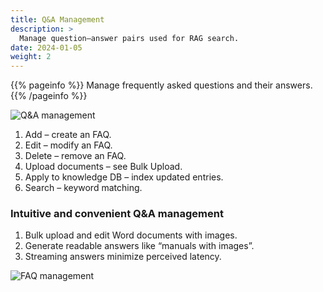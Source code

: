 ```yaml
---
title: Q&A Management
description: >
  Manage question–answer pairs used for RAG search.
date: 2024-01-05
weight: 2
---
```


{{% pageinfo %}}
Manage frequently asked questions and their answers.
{{% /pageinfo %}}

![Q&A management](/en/docs/tasks/image.png)

1. Add – create an FAQ.
2. Edit – modify an FAQ.
3. Delete – remove an FAQ.
4. Upload documents – see Bulk Upload.
5. Apply to knowledge DB – index updated entries.
6. Search – keyword matching.

### Intuitive and convenient Q&A management

1. Bulk upload and edit Word documents with images.
2. Generate readable answers like “manuals with images”.
3. Streaming answers minimize perceived latency.

![FAQ management](/en/docs/tasks/image-2.png)

